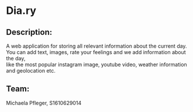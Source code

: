 # Dia.ry
## Description:
A web application for storing all relevant information about the current day.<br>
You can add text, images, rate your feelings and we add information about the day,<br>
like the most popular instagram image, youtube video, weather information and geolocation etc.
## Team:
Michaela Pfleger, S1610629014